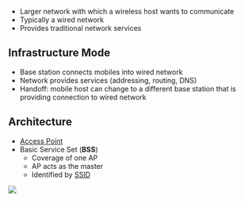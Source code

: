 - Larger network with which a wireless host wants to communicate
- Typically a wired network
- Provides traditional network services

## Infrastructure Mode

- Base station connects mobiles into wired network
- Network provides services (addressing, routing, DNS)
- Handoff: mobile host can change to a different base station that is providing connection to wired network

## Architecture

- [Access Point](Wireless/Wi-Fi/802.11%20LAN%20Architecture/Access%20Point.md)
- Basic Service Set (**BSS**)
	- Coverage of one AP
	- AP acts as the master
	- Identified by [SSID](Wireless/Wi-Fi/SSID.md)

![](Wireless/Wi-Fi/802.11%20LAN%20Architecture/infrastructure-wireless-lan.png)

